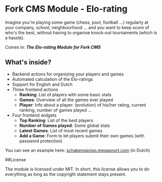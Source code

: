 Fork CMS Module - Elo-rating
==========================

Imagine you're playing some game (chess, pool, football ...) regularly at your company, school, neighbourhood ... and you want to keep score of who's the best, without having to organise knock-out tournaments (which is a hassle).
 
Comes in: ***The Elo-rating Module for Fork CMS***

## What's inside?
* Backend actions for organizing your players and games
* Automated calculation of the Elo-ratings
* Support for English and Dutch
* Three frontend actions
	* **Ranking**: List of players with some basic stats
	* **Games**: Overview of all the games ever played
	* **Player**: Info about a player: (evolution) of his/her rating, current ranking, number of games played ...
* Four frontend widgets
 	* **Top Ranking**: List of the best players
	* **Number of Games played**: Some global stats
	* **Latest Games**: List of most recent games
	* **Add a Game**: Form to let players submit their own games (with password protection)


You can see an example here: [schakenopviso.megasnort.com](http://schakenopviso.megasnort.com) (in Dutch)

##License

The module is licensed under MIT. In short, this license allows you to do everything as long as the copyright statement stays present.
